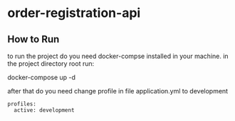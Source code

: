 # order-registration-api

## How to Run

to run the project do you need docker-compse installed in your machine.
in the project directory root run: 

docker-compose up -d

after that do you need change profile in file application.yml to development

    profiles:
      active: development
